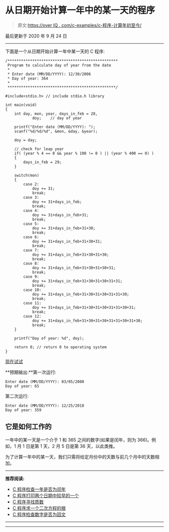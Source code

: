 # 从日期开始计算一年中的某一天的程序

> 原文:[https://over IQ . com/c-examples/c-程序-计算年初至今/](https://overiq.com/c-examples/c-program-to-calculate-the-day-of-year-from-the-date/)

最后更新于 2020 年 9 月 24 日

* * *

下面是一个从日期开始计算一年中某一天的 C 程序:

```
/*************************************************
 Program to calculate day of year from the date
 * 
 * Enter date (MM/DD/YYYY): 12/30/2006
 * Day of year: 364
 *  
 ************************************************/

#include<stdio.h> // include stdio.h library

int main(void)
{
    int day, mon, year, days_in_feb = 28, 
            doy;    // day of year

    printf("Enter date (MM/DD/YYYY): ");
    scanf("%d/%d/%d", &mon, &day, &year);

    doy = day;

    // check for leap year
    if( (year % 4 == 0 && year % 100 != 0 ) || (year % 400 == 0) )
    {
        days_in_feb = 29;
    }

    switch(mon)
    {
        case 2:
            doy += 31;
            break;
        case 3:
            doy += 31+days_in_feb;
            break;
        case 4:
            doy += 31+days_in_feb+31;
            break;
        case 5:
            doy += 31+days_in_feb+31+30;
            break;
        case 6:
            doy += 31+days_in_feb+31+30+31;
            break;
        case 7:
            doy += 31+days_in_feb+31+30+31+30;
            break;            
        case 8:
            doy += 31+days_in_feb+31+30+31+30+31;
            break;
        case 9:
            doy += 31+days_in_feb+31+30+31+30+31+31;
            break;
        case 10:
            doy += 31+days_in_feb+31+30+31+30+31+31+30;            
            break;            
        case 11:
            doy += 31+days_in_feb+31+30+31+30+31+31+30+31;            
            break;                        
        case 12:
            doy += 31+days_in_feb+31+30+31+30+31+31+30+31+30;            
            break;                                    
    }

    printf("Day of year: %d", doy);

    return 0; // return 0 to operating system
}

```

[现在试试](https://overiq.com/c-online-compiler/oyN/)

**预期输出:**第一次运行:

```
Enter date (MM/DD/YYYY): 03/05/2000
Day of year: 65

```

第二次运行:

```
Enter date (MM/DD/YYYY): 12/25/2018
Day of year: 359

```

## 它是如何工作的

一年中的某一天是一个介于 1 和 365 之间的数字(如果是闰年，则为 366)。例如，1 月 1 日是第 1 天，2 月 5 日是第 36 天，以此类推。

为了计算一年中的某一天，我们只需将给定月份中的天数与前几个月中的天数相加。

* * *

**推荐阅读:**

*   [C 程序检查一年是否为闰年](/c-examples/c-program-to-check-whether-a-year-is-a-leap-year/)
*   [C 程序打印两个日期中较早的一个](/c-examples/c-program-to-print-the-earlier-of-the-two-dates/)
*   [C 程序寻找质数](/c-examples/c-program-to-find-prime-numbers/)
*   [C 程序求一个二次方程的根](/c-examples/c-program-to-find-the-roots-of-a-quadratic-equation/)
*   [C 程序检查数字是否为回文](/c-examples/c-program-to-check-whether-the-number-is-a-palindrome/)

* * *

* * *